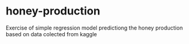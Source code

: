 # honey-production
 Exercise of simple regression model predictiong the honey production based on data colected from kaggle
